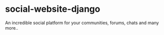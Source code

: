 # social-website-django
 An incredible social platform for your communities, forums, chats and many more..
